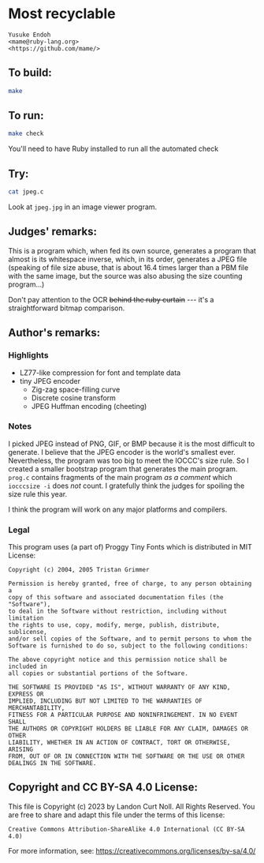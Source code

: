 # Most recyclable

    Yusuke Endoh  
    <mame@ruby-lang.org>  
    <https://github.com/mame/>  

## To build:

```sh
make
```

## To run:

```sh
make check
```

You'll need to have Ruby installed to run all the automated check

## Try:

```sh
cat jpeg.c
```

Look at `jpeg.jpg` in an image viewer program.

## Judges' remarks:
    
This is a program which, when fed its own source, generates a program that almost is its whitespace inverse,
which, in its order, generates a JPEG file (speaking of file size abuse, that is about 16.4 times 
larger than a PBM file with the same image, but the source was also abusing the size counting program...)

Don't pay attention to the OCR ~~behind the ruby curtain~~ --- it's a straightforward bitmap comparison.

## Author's remarks:

### Highlights

* LZ77-like compression for font and template data
* tiny JPEG encoder
  * Zig-zag space-filling curve
  * Discrete cosine transform
  * JPEG Huffman encoding (cheeting)

### Notes

I picked JPEG instead of PNG, GIF, or BMP
because it is the most difficult to generate.
I believe that the JPEG encoder is the world's smallest ever.
Nevertheless, the program was too big to meet the IOCCC's size rule.
So I created a smaller bootstrap program that generates the main program.
`prog.c` contains fragments of the main program *as a comment*
which `iocccsize -i` does *not* count.
I gratefully think the judges for spoiling the size rule this year.

I think the program will work on any major platforms and compilers.

### Legal

This program uses (a part of) Proggy Tiny Fonts
which is distributed in MIT License:

    Copyright (c) 2004, 2005 Tristan Grimmer

    Permission is hereby granted, free of charge, to any person obtaining a
    copy of this software and associated documentation files (the "Software"),
    to deal in the Software without restriction, including without limitation
    the rights to use, copy, modify, merge, publish, distribute, sublicense,
    and/or sell copies of the Software, and to permit persons to whom the
    Software is furnished to do so, subject to the following conditions:

    The above copyright notice and this permission notice shall be included in
    all copies or substantial portions of the Software.

    THE SOFTWARE IS PROVIDED "AS IS", WITHOUT WARRANTY OF ANY KIND, EXPRESS OR
    IMPLIED, INCLUDING BUT NOT LIMITED TO THE WARRANTIES OF MERCHANTABILITY,
    FITNESS FOR A PARTICULAR PURPOSE AND NONINFRINGEMENT. IN NO EVENT SHALL
    THE AUTHORS OR COPYRIGHT HOLDERS BE LIABLE FOR ANY CLAIM, DAMAGES OR OTHER
    LIABILITY, WHETHER IN AN ACTION OF CONTRACT, TORT OR OTHERWISE, ARISING
    FROM, OUT OF OR IN CONNECTION WITH THE SOFTWARE OR THE USE OR OTHER
    DEALINGS IN THE SOFTWARE.

## Copyright and CC BY-SA 4.0 License:

This file is Copyright (c) 2023 by Landon Curt Noll.  All Rights Reserved.
You are free to share and adapt this file under the terms of this license:

    Creative Commons Attribution-ShareAlike 4.0 International (CC BY-SA 4.0)

For more information, see: https://creativecommons.org/licenses/by-sa/4.0/

